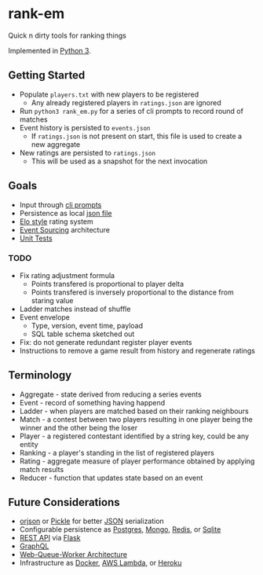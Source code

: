 # rank-em

Quick n dirty tools for ranking things

Implemented in [Python 3](https://www.python.org/).

## Getting Started

* Populate `players.txt` with new players to be registered
  * Any already registered players in `ratings.json` are ignored
* Run `python3 rank_em.py` for a series of cli prompts to record round of matches
* Event history is persisted to `events.json`
  * If `ratings.json` is not present on start, this file is used to create a new aggregate
* New ratings are persisted to `ratings.json`
  * This will be used as a snapshot for the next invocation

## Goals

* Input through [cli prompts](https://docs.python.org/3/library/functions.html#input)
* Persistence as local [json file](https://docs.python.org/3/library/json.html)
* [Elo style](https://en.wikipedia.org/wiki/Elo_rating_system) rating system
* [Event Sourcing](https://martinfowler.com/eaaDev/EventSourcing.html) architecture
* [Unit Tests](https://docs.python.org/3/library/unittest.html)

### TODO

* Fix rating adjustment formula
  * Points transfered is proportional to player delta
  * Points transfered is inversely proportional to the distance from staring value
* Ladder matches instead of shuffle
* Event envelope
  * Type, version, event time, payload
  * SQL table schema sketched out
* Fix: do not generate redundant register player events
* Instructions to remove a game result from history and regenerate ratings

## Terminology

* Aggregate - state derived from reducing a series events
* Event - record of something having happend
* Ladder - when players are matched based on their ranking neighbours
* Match - a contest between two players resulting in one player being the winner and the other being the loser
* Player - a registered contestant identified by a string key, could be any entity
* Ranking - a player's standing in the list of registered players
* Rating - aggregate measure of player performance obtained by applying match results
* Reducer - function that updates state based on an event

## Future Considerations

* [orjson](https://github.com/ijl/orjson) or [Pickle](https://docs.python.org/3/library/pickle.html) for better [JSON](https://www.json.org/) serialization
* Configurable persistence as [Postgres](https://www.postgresql.org/), [Mongo](https://www.mongodb.com/), [Redis](https://redis.io/), or [Sqlite](https://www.sqlite.org/)
* [REST API](https://en.wikipedia.org/wiki/Representational_state_transfer) via [Flask](https://flask.palletsprojects.com/)
* [GraphQL](https://graphql.org/)
* [Web-Queue-Worker Architecture](https://docs.microsoft.com/en-us/azure/architecture/guide/architecture-styles/web-queue-worker)
* Infrastructure as [Docker](https://www.docker.com/), [AWS Lambda](https://aws.amazon.com/lambda/), or [Heroku](https://www.heroku.com/)

